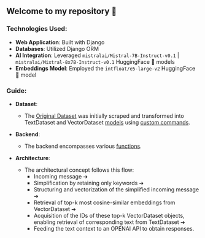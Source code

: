 ## Welcome to my repository 🤗

### Technologies Used:

- **Web Application**: Built with Django
- **Databases**: Utilized Django ORM
- **AI Integration**: Leveraged `mistralai/Mistral-7B-Instruct-v0.1` | `mistralai/Mixtral-8x7B-Instruct-v0.1` HuggingFace 🤗 models
- **Embeddings Model**: Employed the `intfloat/e5-large-v2` HuggingFace 🤗 model

### Guide:

- **Dataset**:
  - The [Original Dataset](https://github.com/Tilemachoc/streetapp/blob/main/data.jsonl) was initially scraped and transformed into TextDataset and VectorDataset [models](https://github.com/Tilemachoc/streetapp/blob/main/web_proj/street/models.py) using [custom commands](https://github.com/Tilemachoc/streetapp/tree/main/web_proj/street/management/commands).

- **Backend**:
  - The backend encompasses various [functions](https://github.com/Tilemachoc/streetapp/blob/main/web_proj/street/utils/functions.py).

- **Architecture**:
  - The architectural concept follows this flow:
    - Incoming message ➔
    - Simplification by retaining only keywords ➔
    - Structuring and vectorization of the simplified incoming message ➔
    - Retrieval of top-k most cosine-similar embeddings from VectorDataset ➔
    - Acquisition of the IDs of these top-k VectorDataset objects, enabling retrieval of corresponding text from TextDataset ➔
    - Feeding the text context to an OPENAI API to obtain responses.
